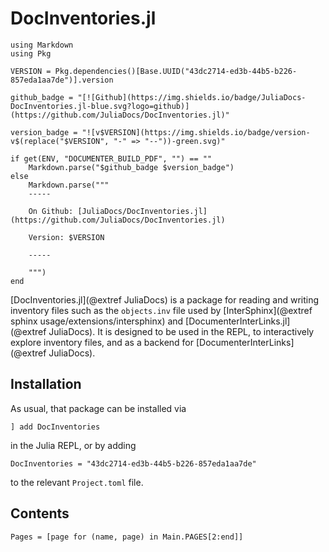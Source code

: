 # DocInventories.jl

```@eval
using Markdown
using Pkg

VERSION = Pkg.dependencies()[Base.UUID("43dc2714-ed3b-44b5-b226-857eda1aa7de")].version

github_badge = "[![Github](https://img.shields.io/badge/JuliaDocs-DocInventories.jl-blue.svg?logo=github)](https://github.com/JuliaDocs/DocInventories.jl)"

version_badge = "![v$VERSION](https://img.shields.io/badge/version-v$(replace("$VERSION", "-" => "--"))-green.svg)"

if get(ENV, "DOCUMENTER_BUILD_PDF", "") == ""
    Markdown.parse("$github_badge $version_badge")
else
    Markdown.parse("""
    -----

    On Github: [JuliaDocs/DocInventories.jl](https://github.com/JuliaDocs/DocInventories.jl)

    Version: $VERSION

    -----

    """)
end
```

[DocInventories.jl](@extref JuliaDocs) is a package for reading and writing inventory files such as the `objects.inv` file used by [InterSphinx](@extref sphinx usage/extensions/intersphinx) and [DocumenterInterLinks.jl](@extref JuliaDocs). It is designed to be used in the REPL, to interactively explore inventory files, and as a backend for [DocumenterInterLinks](@extref JuliaDocs).


## Installation

As usual, that package can be installed via

```
] add DocInventories
```

in the Julia REPL, or by adding

```
DocInventories = "43dc2714-ed3b-44b5-b226-857eda1aa7de"
```

to the relevant `Project.toml` file.

## Contents

```@contents
Pages = [page for (name, page) in Main.PAGES[2:end]]
```
